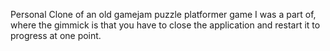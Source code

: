 Personal Clone of an old gamejam puzzle platformer game I was a part of, where the gimmick is that you have to close the application and restart it to progress at one point.

